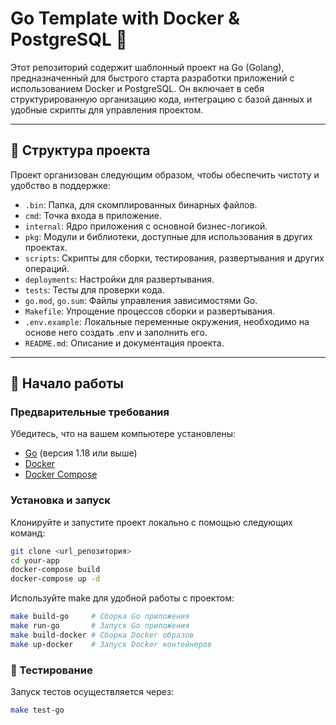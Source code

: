 # Go Template with Docker & PostgreSQL 🚀

Этот репозиторий содержит шаблонный проект на Go (Golang), предназначенный для быстрого старта разработки приложений с использованием Docker и PostgreSQL. Он включает в себя структурированную организацию кода, интеграцию с базой данных и удобные скрипты для управления проектом.

---

## 📂 Структура проекта

Проект организован следующим образом, чтобы обеспечить чистоту и удобство в поддержке:

- `.bin`: Папка, для скомплированных бинарных файлов.
- `cmd`: Точка входа в приложение.
- `internal`: Ядро приложения с основной бизнес-логикой.
- `pkg`: Модули и библиотеки, доступные для использования в других проектах.
- `scripts`: Скрипты для сборки, тестирования, развертывания и других операций.
- `deployments`: Настройки для развертывания.
- `tests`: Тесты для проверки кода.
- `go.mod`, `go.sum`: Файлы управления зависимостями Go.
- `Makefile`: Упрощение процессов сборки и развертывания.
- `.env.example`: Локальные переменные окружения, необходимо на основе него создать .env и заполнить его.
- `README.md`: Описание и документация проекта.

---

## 🚀 Начало работы

### Предварительные требования

Убедитесь, что на вашем компьютере установлены:

- [Go](https://golang.org/dl/) (версия 1.18 или выше)
- [Docker](https://www.docker.com/products/docker-desktop)
- [Docker Compose](https://docs.docker.com/compose/install/)

### Установка и запуск

Клонируйте и запустите проект локально с помощью следующих команд:

```bash
git clone <url_репозитория>
cd your-app
docker-compose build
docker-compose up -d
```

Используйте make для удобной работы с проектом:

```bash
make build-go     # Сборка Go приложения
make run-go       # Запуск Go приложения
make build-docker # Сборка Docker образов
make up-docker    # Запуск Docker контейнеров
```

### 🧪 Тестирование
Запуск тестов осуществляется через:

```bash
make test-go